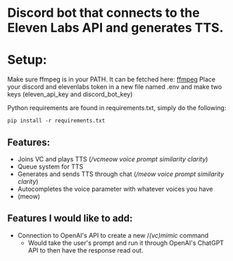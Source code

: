 # Discord bot that connects to the Eleven Labs API and generates TTS.

# Setup:
Make sure ffmpeg is in your PATH. It can be fetched here: [ffmpeg](https://www.gyan.dev/ffmpeg/builds/#git-master-builds)
Place your discord and elevenlabs token in a new file named .env and make two keys (eleven_api_key and discord_bot_key)

Python requirements are found in requirements.txt, simply do the following:
```
pip install -r requirements.txt
```

## Features:
*   Joins VC and plays TTS (_/vcmeow voice prompt similarity clarity_)
*   Queue system for TTS
*   Generates and sends TTS through chat (_/meow voice prompt similarity clarity_)
*   Autocompletes the voice parameter with whatever voices you have
*   (meow)

## Features I would like to add:
*   Connection to OpenAI's API to create a new /_(vc)mimic_ command
     * Would take the user's prompt and run it through OpenAI's ChatGPT API to then have the response read out.